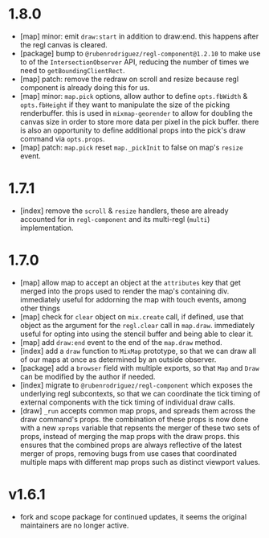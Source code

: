 # 1.8.0

- [map] minor: emit `draw:start` in addition to draw:end. this happens after the regl canvas is cleared.
- [package] bump to `@rubenrodriguez/regl-component@1.2.10` to make use to of the `IntersectionObserver` API, reducing the number of times we need to `getBoundingClientRect`.
- [map] patch: remove the redraw on scroll and resize because regl component is already doing this for us.
- [map] minor: `map.pick` options, allow author to define `opts.fbWidth` & `opts.fbHeight` if they want to manipulate the size of the picking renderbuffer. this is used in `mixmap-georender` to allow for doubling the canvas size in order to store more data per pixel in the pick buffer. there is also an opportunity to define additional props into the pick's draw command via `opts.props`.
- [map] patch: `map.pick` reset `map._pickInit` to false on map's `resize` event.

# 1.7.1

- [index] remove the `scroll` & `resize` handlers, these are already accounted for in `regl-component` and its multi-regl (`multi`) implementation.

# 1.7.0

- [map] allow map to accept an object at the `attributes` key that get merged into the props used to render the map's containing div. immediately useful for addorning the map with touch events, among other things
- [map] check for `clear` object on `mix.create` call, if defined, use that object as the argument for the `regl.clear` call in `map.draw`. immediately useful for opting into using the stencil buffer and being able to clear it.
- [map] add `draw:end` event to the end of the `map.draw` method.
- [index] add a `draw` function to `MixMap` prototype, so that we can draw all of our maps at once as determined by an outside observer.
- [package] add a `browser` field with multiple exports, so that `Map` and `Draw` can be modified by the author if needed.
- [index] migrate to `@rubenrodriguez/regl-component` which exposes the underlying regl subcontexts, so that we can coordinate the tick timing of external components with the tick timing of individual draw calls.
- [draw] `_run` accepts common map props, and spreads them across the draw command's props. the combination of these props is now done with a new `xprops` variable that repsents the merger of these two sets of props, instead of merging the map props with the draw props. this ensures that the combined props are always reflective of the latest merger of props, removing bugs from use cases that coordinated multiple maps with different map props such as distinct viewport values.


# v1.6.1

- fork and scope package for continued updates, it seems the original maintainers are no longer active.
